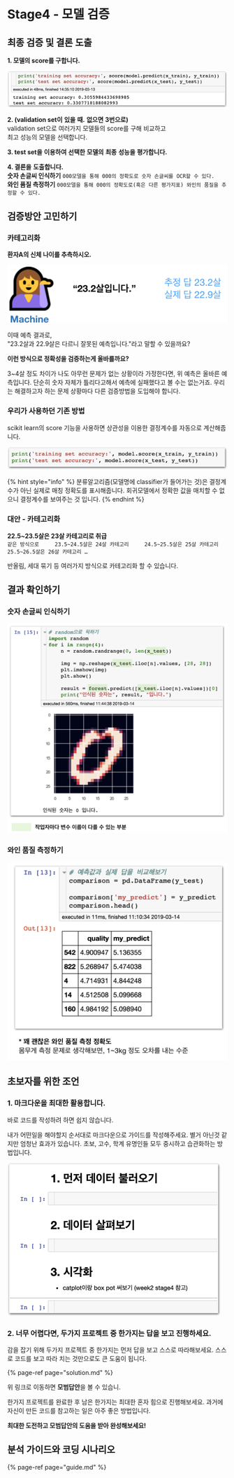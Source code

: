 # Stage4 - 모델 검증

## 최종 검증 및 결론 도출

**1. 모델의 score를 구합니다.**

![](../.gitbook/assets/image-122.png)

**2. \(validation set이** **있을** **때.** **없으면** **3번으로\)**  
validation set으로 여러가지 모델들의 score를 구해 비교하고  
최고 성능의 모델을 선택합니다.

**3. test set을** **이용하여** **선택한** **모델의** **최종** **성능을** **평가합니다.**

**4. 결론을** **도출합니다.  
숫자 손글씨 인식하기** `000모델을 통해 000의 정확도로 숫자 손글씨를 OCR할 수 있다.`  
**와인 품질 측정하기** `000모델을 통해 000의 정확도로(혹은 다른 평가지표) 와인의 품질을 추정할 수 있다.`

## 검증방안 고민하**기**

### **카테고리화**

**환자A의 신체 나이를 추측하시오.**

![](../.gitbook/assets/image-64.png)

이때 예측 결과로,  
"23.2살과 22.9살은 다르니 잘못된 예측입니다."라고 말할 수 있을까요?

**이런 방식으로 정확성을 검증하는게 올바를까요?**

3~4살 정도 차이가 나도 아무런 문제가 없는 상황이라 가정한다면, 위 예측은 올바른 예측입니다. 단순히 숫자 자체가 틀리다고해서 예측에 실패했다고 볼 수는 없는거죠. 우리는 해결하고자 하는 문제 상황마다 다른 검증방법을 도입해야 합니다.

### 우리가 사용하던 기존 방법

scikit learn의 score 기능을 사용하면 상관성을 이용한 결정계수를 자동으로 계산해줍니다.

![](../.gitbook/assets/image-323.png)

{% hint style="info" %}
분류알고리즘\(모델명에 classifier가 들어가는 것\)은 결정계수가 아닌 실제로 매칭 정확도를 표시해줍니다. 회귀모델에서 정확한 값을 매치할 수 없으니 결정계수를 보여주는 것 입니다.
{% endhint %}

### 대안 - 카테고리화

**22.5~23.5살은 23살 카테고리로 취급**  
`같은 방식으로    
23.5~24.5살은 24살 카테고리    
24.5~25.5살은 25살 카테고리    
25.5~26.5살은 26살 카테고리 …`

반올림, 세대 묶기 등 여러가지 방식으로 카테고리화 할 수 있습니다.

## 결과 확인하기

### 숫자 손글씨 인식하기

![](../.gitbook/assets/image-124.png)

### 와인 품질 측정하기

![](../.gitbook/assets/image-252.png)

## 초보자를 위한 조언

### 1. 마크다운을 최대한 활용합니다.

바로 코드를 작성하려 하면 쉽지 않습니다.

내가 어떤일을 해야할지 순서대로 마크다운으로 가이드를 작성해주세요. 별거 아닌것 같지만 엄청난 효과가 있습니다. 초보, 고수, 학계 유명인들 모두 중시하고 습관화하는 방법입니다.

![&#xAC00;&#xC774;&#xB4DC;&#xB97C; &#xB9CC;&#xB4DC;&#xB824;&#xB294; &#xB178;&#xB825;](../.gitbook/assets/image-156.png)

### 2. 너무 어렵다면, 두가지 프로젝트 중 한가지는 답을 보고 진행하세요.

감을 잡기 위해 두가지 프로젝트 중 한가지는 먼저 답을 보고 스스로 따라해보세요. 스스로 코드를 보고 따라 치는 것만으로도 큰 도움이 됩니다.

{% page-ref page="solution.md" %}

위 링크로 이동하면 **모범답안**을 볼 수 있습니.

한가지 프로젝트를 완료한 후 남은 한가지는 최대한 혼자 힘으로 진행해보세요. 과거에 자신이 만든 코드를 참고하는 일은 아주 좋은 방법입니다.

**최대한 도전하고 모범답안의 도움을 받아 완성해보세요!**

## 분석 가이드와 코딩 시나리오

{% page-ref page="guide.md" %}

